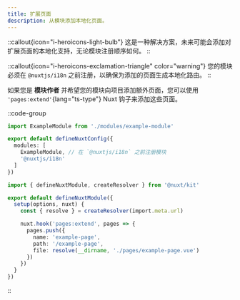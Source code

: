 ```yaml
---
title: 扩展页面
description: 从模块添加本地化页面。
---
```


::callout{icon="i-heroicons-light-bulb"}
这是一种解决方案，未来可能会添加对扩展页面的本地化支持，无论模块注册顺序如何。
::

::callout{icon="i-heroicons-exclamation-triangle" color="warning"}
您的模块必须在 `@nuxtjs/i18n` 之前注册，以确保为添加的页面生成本地化路由。
::

如果您是 **模块作者** 并希望您的模块向项目添加额外页面，您可以使用 `'pages:extend'`{lang="ts-type"} Nuxt 钩子来添加这些页面。

::code-group

```ts [nuxt.config.ts]
import ExampleModule from './modules/example-module'

export default defineNuxtConfig({
  modules: [
    ExampleModule, // 在 `@nuxtjs/i18n` 之前注册模块
    '@nuxtjs/i18n'
  ]
})
```

```ts {}[modules/example-module/index.ts]
import { defineNuxtModule, createResolver } from '@nuxt/kit'

export default defineNuxtModule({
  setup(options, nuxt) {
    const { resolve } = createResolver(import.meta.url)

    nuxt.hook('pages:extend', pages => {
      pages.push({
        name: 'example-page',
        path: '/example-page',
        file: resolve(__dirname, './pages/example-page.vue')
      })
    })
  }
})
```

::
